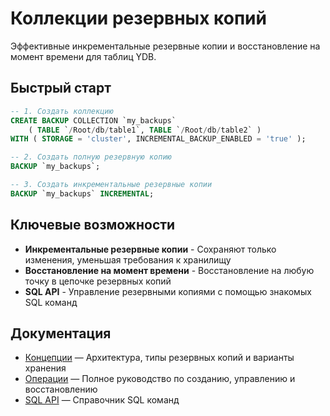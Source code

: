 # Коллекции резервных копий

Эффективные инкрементальные резервные копии и восстановление на момент времени для таблиц YDB.

## Быстрый старт

```sql
-- 1. Создать коллекцию
CREATE BACKUP COLLECTION `my_backups`
    ( TABLE `/Root/db/table1`, TABLE `/Root/db/table2` )
WITH ( STORAGE = 'cluster', INCREMENTAL_BACKUP_ENABLED = 'true' );

-- 2. Создать полную резервную копию
BACKUP `my_backups`;

-- 3. Создать инкрементальные резервные копии
BACKUP `my_backups` INCREMENTAL;
```

## Ключевые возможности

- **Инкрементальные резервные копии** - Сохраняют только изменения, уменьшая требования к хранилищу
- **Восстановление на момент времени** - Восстановление на любую точку в цепочке резервных копий
- **SQL API** - Управление резервными копиями с помощью знакомых SQL команд

## Документация

- [Концепции](concepts.md) — Архитектура, типы резервных копий и варианты хранения
- [Операции](operations.md) — Полное руководство по созданию, управлению и восстановлению
- [SQL API](sql-api.md) — Справочник SQL команд
